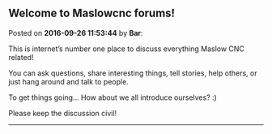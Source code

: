 ## Welcome to Maslowcnc forums!
Posted on **2016-09-26 11:53:44** by **Bar**:

This is internet’s number one place to discuss everything Maslow CNC related!



You can ask questions, share interesting things, tell stories, help others, or just hang around and talk to people.



To get things going… How about we all introduce ourselves? :)



Please keep the discussion civil!

---

